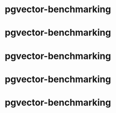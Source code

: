 # pgvector-benchmarking
# pgvector-benchmarking
# pgvector-benchmarking
# pgvector-benchmarking
# pgvector-benchmarking
